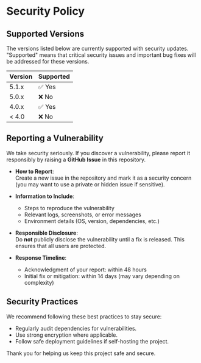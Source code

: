 # Security Policy

## Supported Versions

The versions listed below are currently supported with security updates. "Supported" means that critical security issues and important bug fixes will be addressed for these versions.

| Version | Supported          |
| ------- | ------------------ |
| 5.1.x   | ✅ Yes             |
| 5.0.x   | ❌ No              |
| 4.0.x   | ✅ Yes             |
| < 4.0   | ❌ No              |

## Reporting a Vulnerability

We take security seriously. If you discover a vulnerability, please report it responsibly by raising a **GitHub Issue** in this repository.

- **How to Report**:  
  Create a new issue in the repository and mark it as a security concern (you may want to use a private or hidden issue if sensitive).  

- **Information to Include**:  
  - Steps to reproduce the vulnerability  
  - Relevant logs, screenshots, or error messages  
  - Environment details (OS, version, dependencies, etc.)  

- **Responsible Disclosure**:  
  Do **not** publicly disclose the vulnerability until a fix is released. This ensures that all users are protected.  

- **Response Timeline**:  
  - Acknowledgment of your report: within 48 hours  
  - Initial fix or mitigation: within 14 days (may vary depending on complexity)  

## Security Practices

We recommend following these best practices to stay secure:

- Regularly audit dependencies for vulnerabilities.  
- Use strong encryption where applicable.  
- Follow safe deployment guidelines if self-hosting the project.  

Thank you for helping us keep this project safe and secure.
